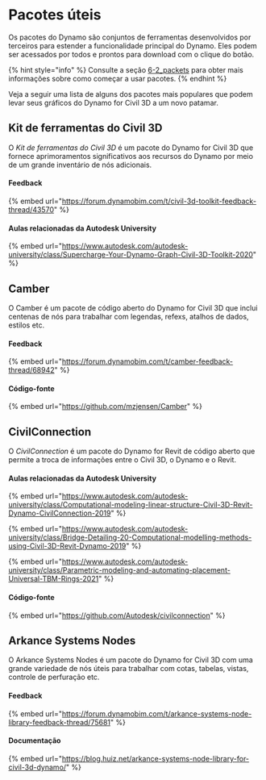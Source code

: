 # Pacotes úteis

Os pacotes do Dynamo são conjuntos de ferramentas desenvolvidos por terceiros para estender a funcionalidade principal do Dynamo. Eles podem ser acessados por todos e prontos para download com o clique do botão.

{% hint style="info" %}
 Consulte a seção [6-2_packets](../6\_custom\_nodes\_and\_packages/6-2\_packages/ "mention") para obter mais informações sobre como começar a usar pacotes. 
{% endhint %}

Veja a seguir uma lista de alguns dos pacotes mais populares que podem levar seus gráficos do Dynamo for Civil 3D a um novo patamar.

## Kit de ferramentas do Civil 3D

O _Kit de ferramentas do Civil 3D_ é um pacote do Dynamo for Civil 3D que fornece aprimoramentos significativos aos recursos do Dynamo por meio de um grande inventário de nós adicionais.

#### Feedback

{% embed url="https://forum.dynamobim.com/t/civil-3d-toolkit-feedback-thread/43570" %}

#### Aulas relacionadas da Autodesk University

{% embed url="https://www.autodesk.com/autodesk-university/class/Supercharge-Your-Dynamo-Graph-Civil-3D-Toolkit-2020" %}

## Camber

O Camber é um pacote de código aberto do Dynamo for Civil 3D que inclui centenas de nós para trabalhar com legendas, refexs, atalhos de dados, estilos etc.

#### Feedback

{% embed url="https://forum.dynamobim.com/t/camber-feedback-thread/68942" %}

#### Código-fonte

{% embed url="https://github.com/mzjensen/Camber" %}

## CivilConnection

O _CivilConnection_ é um pacote do Dynamo for Revit de código aberto que permite a troca de informações entre o Civil 3D, o Dynamo e o Revit.

#### Aulas relacionadas da Autodesk University

{% embed url="https://www.autodesk.com/autodesk-university/class/Computational-modeling-linear-structure-Civil-3D-Revit-Dynamo-CivilConnection-2019" %}

{% embed url="https://www.autodesk.com/autodesk-university/class/Bridge-Detailing-20-Computational-modelling-methods-using-Civil-3D-Revit-Dynamo-2019" %}

{% embed url="https://www.autodesk.com/autodesk-university/class/Parametric-modeling-and-automating-placement-Universal-TBM-Rings-2021" %}

#### Código-fonte

{% embed url="https://github.com/Autodesk/civilconnection" %}

## Arkance Systems Nodes

O Arkance Systems Nodes é um pacote do Dynamo for Civil 3D com uma grande variedade de nós úteis para trabalhar com cotas, tabelas, vistas, controle de perfuração etc.

#### Feedback

{% embed url="https://forum.dynamobim.com/t/arkance-systems-node-library-feedback-thread/75681" %}

#### Documentação

{% embed url="https://blog.huiz.net/arkance-systems-node-library-for-civil-3d-dynamo/" %}
